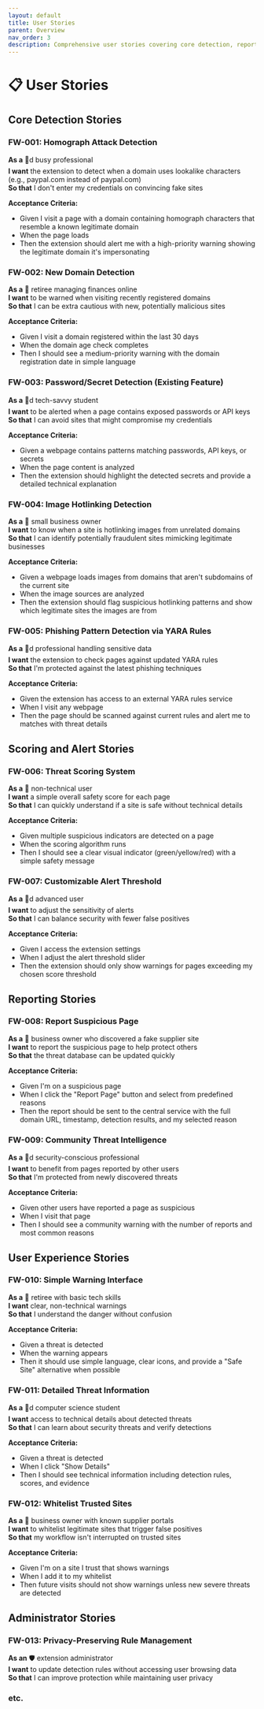```yaml
---
layout: default
title: User Stories
parent: Overview
nav_order: 3
description: Comprehensive user stories covering core detection, reporting, and admin functionality for FerretWatch Enhanced
---
```

# 📋 User Stories

## Core Detection Stories

### FW-001: Homograph Attack Detection
**As a** 🧑d busy professional  
**I want** the extension to detect when a domain uses lookalike characters (e.g., paypaI.com instead of paypal.com)  
**So that** I don't enter my credentials on convincing fake sites

**Acceptance Criteria:**
- Given I visit a page with a domain containing homograph characters that resemble a known legitimate domain
- When the page loads
- Then the extension should alert me with a high-priority warning showing the legitimate domain it's impersonating

### FW-002: New Domain Detection
**As a** 👴 retiree managing finances online  
**I want** to be warned when visiting recently registered domains  
**So that** I can be extra cautious with new, potentially malicious sites

**Acceptance Criteria:**
- Given I visit a domain registered within the last 30 days
- When the domain age check completes
- Then I should see a medium-priority warning with the domain registration date in simple language

### FW-003: Password/Secret Detection (Existing Feature)
**As a** 👨d tech-savvy student  
**I want** to be alerted when a page contains exposed passwords or API keys  
**So that** I can avoid sites that might compromise my credentials

**Acceptance Criteria:**
- Given a webpage contains patterns matching passwords, API keys, or secrets
- When the page content is analyzed
- Then the extension should highlight the detected secrets and provide a detailed technical explanation

### FW-004: Image Hotlinking Detection
**As a** 🏢 small business owner  
**I want** to know when a site is hotlinking images from unrelated domains  
**So that** I can identify potentially fraudulent sites mimicking legitimate businesses

**Acceptance Criteria:**
- Given a webpage loads images from domains that aren't subdomains of the current site
- When the image sources are analyzed
- Then the extension should flag suspicious hotlinking patterns and show which legitimate sites the images are from

### FW-005: Phishing Pattern Detection via YARA Rules
**As a** 🧑d professional handling sensitive data  
**I want** the extension to check pages against updated YARA rules  
**So that** I'm protected against the latest phishing techniques

**Acceptance Criteria:**
- Given the extension has access to an external YARA rules service
- When I visit any webpage
- Then the page should be scanned against current rules and alert me to matches with threat details

## Scoring and Alert Stories

### FW-006: Threat Scoring System
**As a** 👴 non-technical user  
**I want** a simple overall safety score for each page  
**So that** I can quickly understand if a site is safe without technical details

**Acceptance Criteria:**
- Given multiple suspicious indicators are detected on a page
- When the scoring algorithm runs
- Then I should see a clear visual indicator (green/yellow/red) with a simple safety message

### FW-007: Customizable Alert Threshold
**As a** 👨d advanced user  
**I want** to adjust the sensitivity of alerts  
**So that** I can balance security with fewer false positives

**Acceptance Criteria:**
- Given I access the extension settings
- When I adjust the alert threshold slider
- Then the extension should only show warnings for pages exceeding my chosen score threshold

## Reporting Stories

### FW-008: Report Suspicious Page
**As a** 🏢 business owner who discovered a fake supplier site  
**I want** to report the suspicious page to help protect others  
**So that** the threat database can be updated quickly

**Acceptance Criteria:**
- Given I'm on a suspicious page
- When I click the "Report Page" button and select from predefined reasons
- Then the report should be sent to the central service with the full domain URL, timestamp, detection results, and my selected reason

### FW-009: Community Threat Intelligence
**As a** 🧑d security-conscious professional  
**I want** to benefit from pages reported by other users  
**So that** I'm protected from newly discovered threats

**Acceptance Criteria:**
- Given other users have reported a page as suspicious
- When I visit that page
- Then I should see a community warning with the number of reports and most common reasons

## User Experience Stories

### FW-010: Simple Warning Interface
**As a** 👴 retiree with basic tech skills  
**I want** clear, non-technical warnings  
**So that** I understand the danger without confusion

**Acceptance Criteria:**
- Given a threat is detected
- When the warning appears
- Then it should use simple language, clear icons, and provide a "Safe Site" alternative when possible

### FW-011: Detailed Threat Information
**As a** 👨d computer science student  
**I want** access to technical details about detected threats  
**So that** I can learn about security threats and verify detections

**Acceptance Criteria:**
- Given a threat is detected
- When I click "Show Details"
- Then I should see technical information including detection rules, scores, and evidence

### FW-012: Whitelist Trusted Sites
**As a** 🏢 business owner with known supplier portals  
**I want** to whitelist legitimate sites that trigger false positives  
**So that** my workflow isn't interrupted on trusted sites

**Acceptance Criteria:**
- Given I'm on a site I trust that shows warnings
- When I add it to my whitelist
- Then future visits should not show warnings unless new severe threats are detected

## Administrator Stories

### FW-013: Privacy-Preserving Rule Management
**As an** 🛡️ extension administrator  
**I want** to update detection rules without accessing user browsing data  
**So that** I can improve protection while maintaining user privacy

### etc.